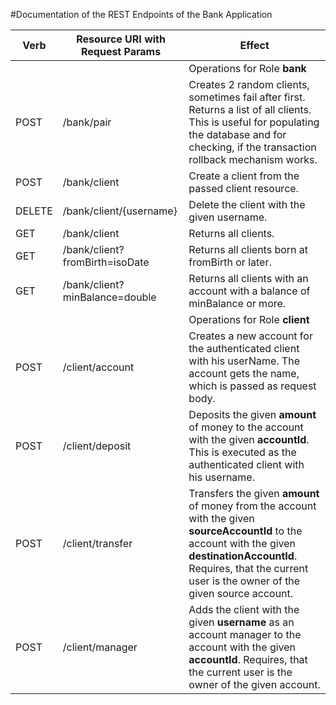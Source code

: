 #Documentation of the REST Endpoints of the Bank Application

| Verb   | Resource URI with Request Params | Effect                                   |
| ------ | -------------------------------- | ---------------------------------------- |
|        |                                  | Operations for Role **bank**             |
| POST   | /bank/pair                       | Creates 2 random clients, sometimes fail after first. Returns a list of all clients. This is useful for populating the database and for checking, if the transaction rollback mechanism works. |
| POST   | /bank/client                     | Create a client from the passed client resource. |
| DELETE | /bank/client/{username}          | Delete the client with the given username. |
| GET    | /bank/client                     | Returns all clients.                     |
| GET    | /bank/client?fromBirth=isoDate   | Returns all clients born at fromBirth or later. |
| GET    | /bank/client?minBalance=double   | Returns all clients with an account with a balance of minBalance or more. |
|        |                                  | Operations for Role **client**           |
| POST   | /client/account                  | Creates a new account for the authenticated client with his userName. The account gets the name, which is passed as request body. |
| POST   | /client/deposit                  | Deposits the given **amount** of money to the account with the given **accountId**. This is executed as the authenticated client with his username. |
| POST   | /client/transfer                 | Transfers the given **amount** of money from the account with the given **sourceAccountId** to the account with the given **destinationAccountId**. Requires, that the current user is the owner of the given source account. |
| POST   | /client/manager                  | Adds the client with the given **username** as an account manager to the account with the given **accountId**. Requires, that the current user is the owner of the given account. |